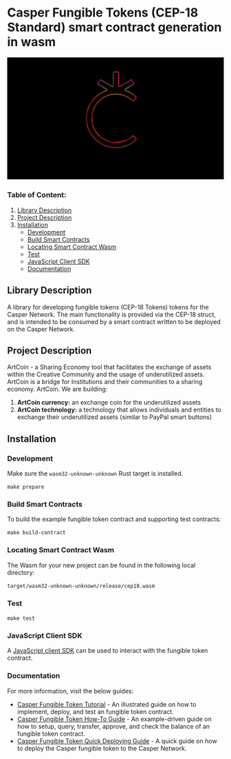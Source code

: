 # Casper Fungible Tokens (CEP-18 Standard) smart contract generation in wasm

<img src="images/ArtCoin-Youtube-cover.jpg">

### Table of Content:
1. [Library Description](#library-description)
2. [Project Description](#project-description)
3. [Installation](#installation)
    * [Development](#development)
    * [Build Smart Contracts](#build-smart-contracts)
    * [Locating Smart Contract Wasm](#locating-smart-contract-wasm)
    * [Test](#test)
    * [JavaScript Client SDK](#javaScript_client_sdk)
    * [Documentation](#documentation)


<a id="library-description"></a>
## Library Description
A library for developing fungible tokens (CEP-18 Tokens) tokens for the Casper Network.
The main functionality is provided via the CEP-18 struct, and is intended to be consumed by a smart contract written to be deployed on the Casper Network.

<a id="project-description"></a>
## Project Description
ArtCoin - a Sharing Economy tool that facilitates the exchange of assets within the Creative Community and the usage of underutilized assets.
ArtCoin is a bridge for Institutions and their communities to a sharing economy.
ArtCoin.
We are building:
1. <b>ArtCoin currency:</b> an exchange coin for the underutilized assets
2. <b>ArtCoin technology:</b> a technology that allows individuals and entities to exchange their underutilized assets (similar to PayPal smart buttons)


## Installation
### Development

Make sure the `wasm32-unknown-unknown` Rust target is installed.

```
make prepare
```

<a id="build-smart-contracts"></a>
### Build Smart Contracts

To build the example fungible token contract and supporting test contracts:

```
make build-contract
```

<a id="locating-smart-contract-wasm"></a>
### Locating Smart Contract Wasm

The Wasm for your new project can be found in the following local directory:

```
target/wasm32-unknown-unknown/release/cep18.wasm
```

### Test

```
make test
```

<a id="javaScript_client_sdk"></a>
### JavaScript Client SDK

A [JavaScript client SDK](https://github.com/casper-ecosystem/erc20/tree/master/client-js#readme) can be used to interact with the fungible token contract.

### Documentation

For more information, visit the below guides:

- [Casper Fungible Token Tutorial](/docs/TUTORIAL.md) - An illustrated guide on how to implement, deploy, and test an fungible token contract.
- [Casper Fungible Token How-To Guide](/docs/Sample-Guide.md) - An example-driven guide on how to setup, query, transfer, approve, and check the balance of an fungible token contract.
- [Casper Fungible Token Quick Deploying Guide](/docs/Deploy-Token.md) - A quick guide on how to deploy the Casper fungible token to the Casper Network.
